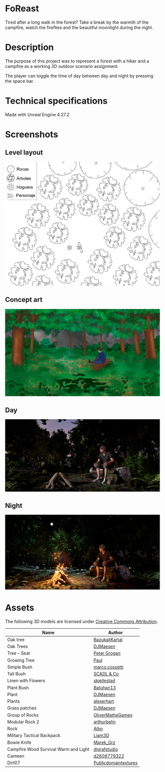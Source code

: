 # FoReast

Tired after a long walk in the forest? Take a break by the warmth of the campfire, watch the fireflies and the beautiful moonlight during the night.

# Description

The purpose of this project was to represent a forest with a hiker and a campfire as a working 3D outdoor scenario assignment.

The player can toggle the time of day between day and night by pressing the space bar.

# Technical specifications

Made with Unreal Engine 4.27.2

# Screenshots

## Level layout
![foreast_layout](./Docs/images/foreast_layout.jpg)
## Concept art
![foreast_concept](./Docs/images/foreast_concept.png)
## Day
![foreast_day](./Docs/images/foreast_day.png)
## Night
![foreast_night](./Docs/images/foreast_night.png)

# Assets

The following 3D models are licensed under [Creative Commons Attribution](http://creativecommons.org/licenses/by/4.0).

|	Name										|	Author											|
|-----------------------------------------------|---------------------------------------------------|
|	Oak tree							        |	[BazukaliKartal](https://skfb.ly/orsVR)			|
|	Oak Trees							        |	[DJMaesen](https://skfb.ly/6TGAC)		        |
|	Tree – Seat								    |	[Peter Grogan](https://skfb.ly/6AK6R)			|
|	Growing Tree							    |	[Paul](https://skfb.ly/6WnG7)			        |
|	Simple Bush									|	[marco.cossetti](https://skfb.ly/6S79v)		    |
|	Tall Bush					                |	[SCADL & Co](https://skfb.ly/o68qv)			    |
|	Linen with Flowers							|	[skjellestad](https://skfb.ly/6WPnx)			|
|	Plant Bush							        |	[Batuhan13](https://skfb.ly/6SOtx)				|
|	Plant								        |	[DJMaesen](https://skfb.ly/opHqF)	            |
|	Plants				                        |	[alexerhart](https://skfb.ly/6XwDV)			    |
|	Grass patches								|	[DJMaesen](https://skfb.ly/onMCA)			    |
|	Group of Rocks								|	[OliverMatheGames](https://skfb.ly/6TPsn)		|
|	Modular Rock 2								|	[arthurbelin](https://skfb.ly/6oIDY)			|
|	Rock										|	[Albn](https://skfb.ly/6UQKy)	                |
|	Military Tactical Backpack					|	[Liam3D](https://skfb.ly/6BANp)				    |
|	Bowie Knife			                        |	[Marek_Grz](https://skfb.ly/osTYt)			    |
|	Campfire Wood Survival Warm and Light		|	[digrafstudio](https://skfb.ly/6QYoY)			|
|	Canteen									    |	[d2609779322](https://skfb.ly/otxDw)			|
|	Dirt07								        |	[Publicdomaintextures](https://skfb.ly/6WUUW)	|